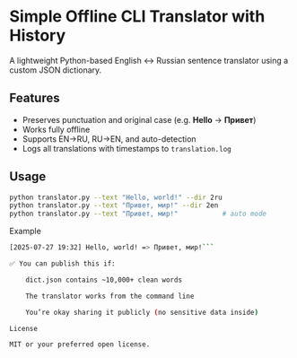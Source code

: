# Simple Offline CLI Translator with History

A lightweight Python-based English ↔ Russian sentence translator using a custom JSON dictionary.

## Features
- Preserves punctuation and original case (e.g. **Hello** → **Привет**)
- Works fully offline
- Supports EN→RU, RU→EN, and auto-detection
- Logs all translations with timestamps to `translation.log`

## Usage

```bash
python translator.py --text "Hello, world!" --dir 2ru
python translator.py --text "Привет, мир!" --dir 2en
python translator.py --text "Привет, мир!"           # auto mode
```

Example
```bash
[2025-07-27 19:32] Hello, world! => Привет, мир!```

✅ You can publish this if:

    dict.json contains ~10,000+ clean words

    The translator works from the command line

    You’re okay sharing it publicly (no sensitive data inside)

License

MIT or your preferred open license.

